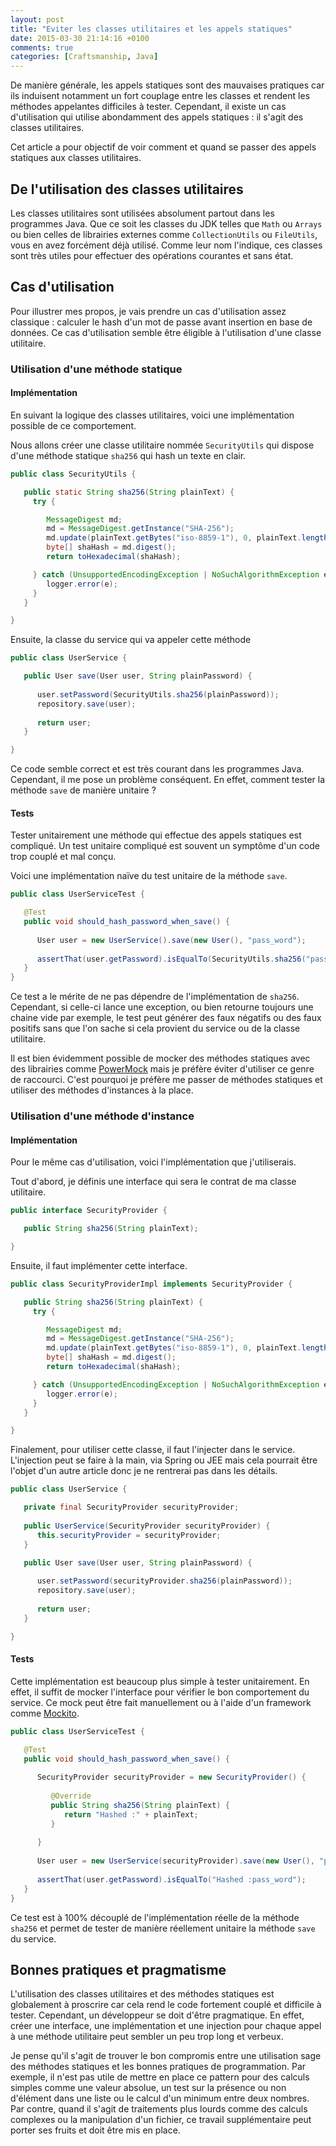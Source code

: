 ```yaml
---
layout: post
title: "Eviter les classes utilitaires et les appels statiques"
date: 2015-03-30 21:14:16 +0100
comments: true
categories: [Craftsmanship, Java]
---
```


De manière générale, les appels statiques sont des mauvaises pratiques car ils induisent notamment un fort couplage entre les classes et rendent les méthodes appelantes difficiles à tester. Cependant, il existe un cas d'utilisation qui utilise abondamment des appels statiques : il s'agit des classes utilitaires.

Cet article a pour objectif de voir comment et quand se passer des appels statiques aux classes utilitaires.

<!-- more -->

## De l'utilisation des classes utilitaires

Les classes utilitaires sont utilisées absolument partout dans les programmes Java. Que ce soit les classes du JDK telles que `Math` ou `Arrays` ou bien celles de librairies externes comme `CollectionUtils` ou `FileUtils`, vous en avez forcément déjà utilisé.
Comme leur nom l'indique, ces classes sont très utiles pour effectuer des opérations courantes et sans état. 

## Cas d'utilisation

Pour illustrer mes propos, je vais prendre un cas d'utilisation assez classique : calculer le hash d'un mot de passe avant insertion en base de données. Ce cas d'utilisation semble être éligible à l'utilisation d'une classe utilitaire.

### Utilisation d'une méthode statique

#### Implémentation

En suivant la logique des classes utilitaires, voici une implémentation possible de ce comportement.

Nous allons créer une classe utilitaire nommée `SecurityUtils` qui dispose d'une méthode statique `sha256` qui hash un texte en clair.

```java
public class SecurityUtils {

   public static String sha256(String plainText) {
     try {

        MessageDigest md;
        md = MessageDigest.getInstance("SHA-256");
        md.update(plainText.getBytes("iso-8859-1"), 0, plainText.length());
        byte[] shaHash = md.digest();
        return toHexadecimal(shaHash); 

     } catch (UnsupportedEncodingException | NoSuchAlgorithmException e) {
        logger.error(e);
     } 
   }

}
```

Ensuite, la classe du service qui va appeler cette méthode

```java
public class UserService {

   public User save(User user, String plainPassword) {
    
      user.setPassword(SecurityUtils.sha256(plainPassword));        
      repository.save(user);
      
      return user;
   }

}
```

Ce code semble correct et est très courant dans les programmes Java. Cependant, il me pose un problème conséquent. En effet, comment tester la méthode `save` de manière unitaire ?

#### Tests

Tester unitairement une méthode qui effectue des appels statiques est compliqué. Un test unitaire compliqué est souvent un symptôme d'un code trop couplé et mal conçu. 


Voici une implémentation naïve du test unitaire de la méthode `save`.

```java
public class UserServiceTest {

   @Test
   public void should_hash_password_when_save() {
     
      User user = new UserService().save(new User(), "pass_word");
      
      assertThat(user.getPassword).isEqualTo(SecurityUtils.sha256("pass_word"));
   }
}
```

Ce test a le mérite de ne pas dépendre de l'implémentation de `sha256`. Cependant, si celle-ci lance une exception, ou bien retourne toujours une chaine vide par exemple, le test peut générer des faux négatifs ou des faux positifs sans que l'on sache si cela provient du service ou de la classe utilitaire.


Il est bien évidemment possible de mocker des méthodes statiques avec des librairies comme [PowerMock](https://code.google.com/p/powermock/) mais je préfère éviter d'utiliser ce genre de raccourci. C'est pourquoi je préfère me passer de méthodes statiques et utiliser des méthodes d'instances à la place.

### Utilisation d'une méthode d'instance

#### Implémentation
Pour le même cas d'utilisation, voici l'implémentation que j'utiliserais.

Tout d'abord, je définis une interface qui sera le contrat de ma classe utilitaire.

```java
public interface SecurityProvider {

   public String sha256(String plainText);

}
```

Ensuite, il faut implémenter cette interface.

```java
public class SecurityProviderImpl implements SecurityProvider {

   public String sha256(String plainText) {
     try {

        MessageDigest md;
        md = MessageDigest.getInstance("SHA-256");
        md.update(plainText.getBytes("iso-8859-1"), 0, plainText.length());
        byte[] shaHash = md.digest();
        return toHexadecimal(shaHash); 

     } catch (UnsupportedEncodingException | NoSuchAlgorithmException e) {
        logger.error(e);
     } 
   }

}
```

Finalement, pour utiliser cette classe, il faut l'injecter dans le service. L'injection peut se faire à la main, via Spring ou JEE mais cela pourrait être l'objet d'un autre article donc je ne rentrerai pas dans les détails.


```java
public class UserService {

   private final SecurityProvider securityProvider;
   
   public UserService(SecurityProvider securityProvider) {
      this.securityProvider = securityProvider;
   }

   public User save(User user, String plainPassword) {
    
      user.setPassword(securityProvider.sha256(plainPassword));        
      repository.save(user);
      
      return user;
   }

}
```

#### Tests

Cette implémentation est beaucoup plus simple à tester unitairement. En effet, il suffit de mocker l'interface pour vérifier le bon comportement du service. Ce mock peut être fait manuellement ou à l'aide d'un framework comme [Mockito](http://mockito.org/).

```java
public class UserServiceTest {

   @Test
   public void should_hash_password_when_save() {
   
      SecurityProvider securityProvider = new SecurityProvider() {
      
         @Override
         public String sha256(String plainText) {
            return "Hashed :" + plainText;
         }
      
      }
     
      User user = new UserService(securityProvider).save(new User(), "pass_word");
      
      assertThat(user.getPassword).isEqualTo("Hashed :pass_word");
   }
}
```

Ce test est à 100% découplé de l'implémentation réelle de la méthode `sha256` et permet de tester de manière réellement unitaire la méthode `save` du service.

## Bonnes pratiques et pragmatisme

L'utilisation des classes utilitaires et des méthodes statiques est globalement à proscrire car cela rend le code fortement couplé et difficile à tester. Cependant, un développeur se doit d'être pragmatique. 
En effet, créer une interface, une implémentation et une injection pour chaque appel à une méthode utilitaire peut sembler un peu trop long et verbeux. 

Je pense qu'il s'agit de trouver le bon compromis entre une utilisation sage des méthodes statiques et les bonnes pratiques de programmation. Par exemple, il n'est pas utile de mettre en place ce pattern pour des calculs simples comme une valeur absolue, un test sur la présence ou non d'élément dans une liste ou le calcul d'un minimum entre deux nombres. Par contre, quand il s'agit de traitements plus lourds comme des calculs complexes ou la manipulation d'un fichier, ce travail supplémentaire peut porter ses fruits et doit être mis en place.